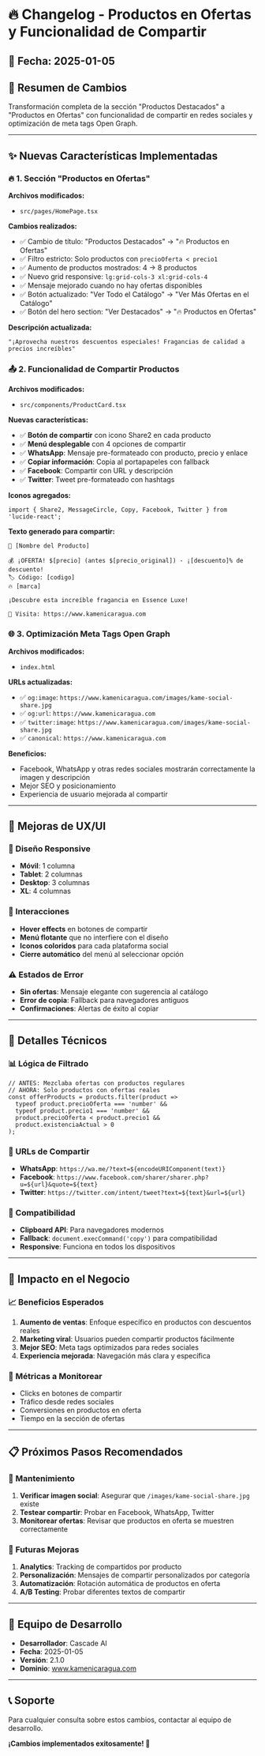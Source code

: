 # 🔥 Changelog - Productos en Ofertas y Funcionalidad de Compartir

## 📅 Fecha: 2025-01-05

## 🎯 Resumen de Cambios
Transformación completa de la sección "Productos Destacados" a "Productos en Ofertas" con funcionalidad de compartir en redes sociales y optimización de meta tags Open Graph.

---

## ✨ Nuevas Características Implementadas

### 🔥 1. Sección "Productos en Ofertas"
**Archivos modificados:**
- `src/pages/HomePage.tsx`

**Cambios realizados:**
- ✅ Cambio de título: "Productos Destacados" → "🔥 Productos en Ofertas"
- ✅ Filtro estricto: Solo productos con `precioOferta < precio1`
- ✅ Aumento de productos mostrados: 4 → 8 productos
- ✅ Nuevo grid responsive: `lg:grid-cols-3 xl:grid-cols-4`
- ✅ Mensaje mejorado cuando no hay ofertas disponibles
- ✅ Botón actualizado: "Ver Todo el Catálogo" → "Ver Más Ofertas en el Catálogo"
- ✅ Botón del hero section: "Ver Destacados" → "🔥 Productos en Ofertas"

**Descripción actualizada:**
```
"¡Aprovecha nuestros descuentos especiales! Fragancias de calidad a precios increíbles"
```

### 📤 2. Funcionalidad de Compartir Productos
**Archivos modificados:**
- `src/components/ProductCard.tsx`

**Nuevas características:**
- ✅ **Botón de compartir** con icono Share2 en cada producto
- ✅ **Menú desplegable** con 4 opciones de compartir
- ✅ **WhatsApp**: Mensaje pre-formateado con producto, precio y enlace
- ✅ **Copiar información**: Copia al portapapeles con fallback
- ✅ **Facebook**: Compartir con URL y descripción
- ✅ **Twitter**: Tweet pre-formateado con hashtags

**Iconos agregados:**
```tsx
import { Share2, MessageCircle, Copy, Facebook, Twitter } from 'lucide-react';
```

**Texto generado para compartir:**
```
🌟 [Nombre del Producto]

💰 ¡OFERTA! $[precio] (antes $[precio_original]) - ¡[descuento]% de descuento!
🏷️ Código: [codigo]
🔥 [marca]

¡Descubre esta increíble fragancia en Essence Luxe!

🛒 Visita: https://www.kamenicaragua.com
```

### 🌐 3. Optimización Meta Tags Open Graph
**Archivos modificados:**
- `index.html`

**URLs actualizadas:**
- ✅ `og:image`: `https://www.kamenicaragua.com/images/kame-social-share.jpg`
- ✅ `og:url`: `https://www.kamenicaragua.com`
- ✅ `twitter:image`: `https://www.kamenicaragua.com/images/kame-social-share.jpg`
- ✅ `canonical`: `https://www.kamenicaragua.com`

**Beneficios:**
- Facebook, WhatsApp y otras redes sociales mostrarán correctamente la imagen y descripción
- Mejor SEO y posicionamiento
- Experiencia de usuario mejorada al compartir

---

## 🎨 Mejoras de UX/UI

### 📱 Diseño Responsive
- **Móvil**: 1 columna
- **Tablet**: 2 columnas
- **Desktop**: 3 columnas
- **XL**: 4 columnas

### 🎯 Interacciones
- **Hover effects** en botones de compartir
- **Menú flotante** que no interfiere con el diseño
- **Iconos coloridos** para cada plataforma social
- **Cierre automático** del menú al seleccionar opción

### ⚠️ Estados de Error
- **Sin ofertas**: Mensaje elegante con sugerencia al catálogo
- **Error de copia**: Fallback para navegadores antiguos
- **Confirmaciones**: Alertas de éxito al copiar

---

## 🔧 Detalles Técnicos

### 📊 Lógica de Filtrado
```tsx
// ANTES: Mezclaba ofertas con productos regulares
// AHORA: Solo productos con ofertas reales
const offerProducts = products.filter(product =>
  typeof product.precioOferta === 'number' &&
  typeof product.precio1 === 'number' &&
  product.precioOferta < product.precio1 &&
  product.existenciaActual > 0
);
```

### 🔗 URLs de Compartir
- **WhatsApp**: `https://wa.me/?text=${encodeURIComponent(text)}`
- **Facebook**: `https://www.facebook.com/sharer/sharer.php?u=${url}&quote=${text}`
- **Twitter**: `https://twitter.com/intent/tweet?text=${text}&url=${url}`

### 🎯 Compatibilidad
- **Clipboard API**: Para navegadores modernos
- **Fallback**: `document.execCommand('copy')` para compatibilidad
- **Responsive**: Funciona en todos los dispositivos

---

## 🚀 Impacto en el Negocio

### 📈 Beneficios Esperados
1. **Aumento de ventas**: Enfoque específico en productos con descuentos reales
2. **Marketing viral**: Usuarios pueden compartir productos fácilmente
3. **Mejor SEO**: Meta tags optimizados para redes sociales
4. **Experiencia mejorada**: Navegación más clara y específica

### 🎯 Métricas a Monitorear
- Clicks en botones de compartir
- Tráfico desde redes sociales
- Conversiones en productos en oferta
- Tiempo en la sección de ofertas

---

## 📋 Próximos Pasos Recomendados

### 🔄 Mantenimiento
1. **Verificar imagen social**: Asegurar que `/images/kame-social-share.jpg` existe
2. **Testear compartir**: Probar en Facebook, WhatsApp, Twitter
3. **Monitorear ofertas**: Revisar que productos en oferta se muestren correctamente

### 🚀 Futuras Mejoras
1. **Analytics**: Tracking de compartidos por producto
2. **Personalización**: Mensajes de compartir personalizados por categoría
3. **Automatización**: Rotación automática de productos en oferta
4. **A/B Testing**: Probar diferentes textos de compartir

---

## 👥 Equipo de Desarrollo
- **Desarrollador**: Cascade AI
- **Fecha**: 2025-01-05
- **Versión**: 2.1.0
- **Dominio**: www.kamenicaragua.com

---

## 📞 Soporte
Para cualquier consulta sobre estos cambios, contactar al equipo de desarrollo.

**¡Cambios implementados exitosamente! 🎉**
